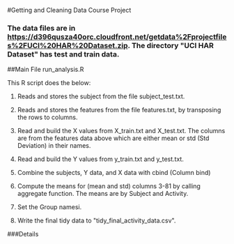 #Getting and Cleaning Data Course Project

### The data files are in https://d396qusza40orc.cloudfront.net/getdata%2Fprojectfiles%2FUCI%20HAR%20Dataset.zip. The directory "UCI HAR Dataset" has test and train data.

##Main File run_analysis.R

This R script does the below:

1. Reads and stores the subject from the file subject_test.txt.

2. Reads and stores the features from the file features.txt, by 
	   transposing the rows to columns.

3. Read and build the X values from X_train.txt and X_test.txt. 
	 The columns are from the features data above which are either 
	 mean or std (Std Deviation) in their names.

4. Read and build the Y values from y_train.txt and y_test.txt.

5. Combine the subjects, Y data, and X data with cbind (Column bind)

6. Compute the means for (mean and std) columns 3-81 by calling 
	 aggregate function. The means are by Subject and Activity.

7. Set the Group namesi.

8. Write the final tidy data to "tidy_final_activity_data.csv".


###Details
